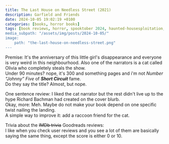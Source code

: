 ```yaml
---
title: The Last House on Needless Street (2021)
description: Garfield and Friends
date: 2024-10-05 19:02:19 +0100
categories: [books, horror books]
tags: [book reviews, horror, spooktober 2024, haunted-housesploitation, they don't say the title]
media_subpath: "/assets/img/posts/2024-10-05/"
image:
    path: "the-last-house-on-needless-street.png"
---
```

<span class="reviewsection">Premise:</span> It's the anniversary of this little girl's disappearance and everyone is very weird in this neighbourhood. Also one of the narrators is a cat called Olivia who completely steals the show.<br/>
<span class="reviewsection">Under 90 minutes?</span> nope, it's 300 and something pages and i'm not *Number “Johnny” Five* of ***Short Circuit*** fame.<br/>
<span class="reviewsection">Do they say the title?</span> Almost, but nope.

<span class="reviewsection">One sentence review:</span> I liked the cat narrator but the rest didn't live up to the hype Richard Bachman had created on the cover blurb.<br/>
<span class="reviewsection">Okay, more:</span> Meh. Maybe do not make your book depend on one specific twist nailing the landing.<br/>
<span class="reviewsection">A simple way to improve it:</span> add a raccoon friend for the cat.

<span class="reviewsection">Trivia about the ~~IMDb trivia~~ Goodreads reviews:</span><br/>
I like when you check user reviews and you see a lot of them are basically saying the same thing, except the score is either 0 or 10.
